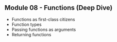 ## Module 08 - Functions (Deep Dive)

- Functions as first-class citizens
- Function types
- Passing functions as arguments
- Returning functions
